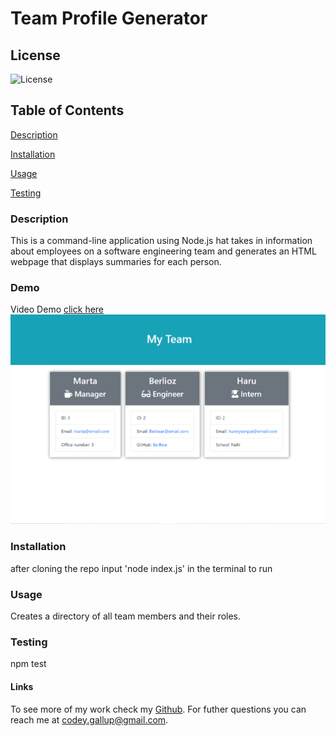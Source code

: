 # Team Profile Generator

## License

![License](https://img.shields.io/badge/license-MIT-00beef)

## Table of Contents

[Description](#description)

[Installation](#installation)

[Usage](#usage)

[Testing](#test)

### Description

This is a command-line application using Node.js hat takes in information about employees on a software engineering team and generates an HTML webpage that displays summaries for each person.

### Demo

Video Demo [click here](https://drive.google.com/file/d/1arZ2lWAAdiI3WgYtPl5jSxjoYNvhlVTv/view)
![Screenshot](https://github.com/MartaS333/team_profile_generator/blob/main/assets/screenshot.png)

### Installation

after cloning the repo input 'node index.js' in the terminal to run

### Usage

Creates a directory of all team members and their roles.

### Testing

npm test

#### Links

To see more of my work check my [Github](https://github.com/Codeyg12). For futher questions you can reach me at codey.gallup@gmail.com.
